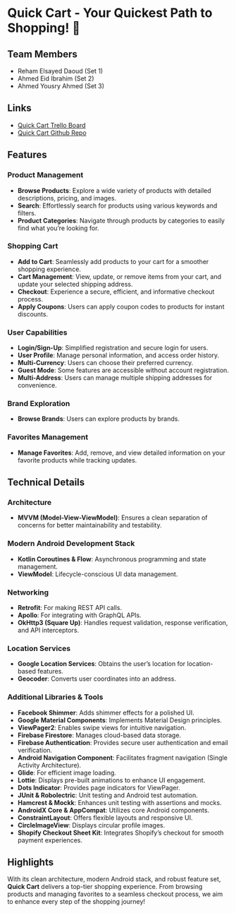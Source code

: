 # Quick Cart - Your Quickest Path to Shopping! 🛒

## Team Members

- Reham Elsayed Daoud (Set 1)
- Ahmed Eid Ibrahim (Set 2)
- Ahmed Yousry Ahmed (Set 3)

## Links

- [Quick Cart Trello Board](https://trello.com/b/fesRCe2Z/e-commerce-app)
- [Quick Cart Github Repo](https://github.com/Khaatora/quick-cart)

## Features

### Product Management

- **Browse Products**: Explore a wide variety of products with detailed descriptions, pricing, and images.
- **Search**: Effortlessly search for products using various keywords and filters.
- **Product Categories**: Navigate through products by categories to easily find what you’re looking for.

### Shopping Cart

- **Add to Cart**: Seamlessly add products to your cart for a smoother shopping experience.
- **Cart Management**: View, update, or remove items from your cart, and update your selected shipping address.
- **Checkout**: Experience a secure, efficient, and informative checkout process.
- **Apply Coupons**: Users can apply coupon codes to products for instant discounts.

### User Capabilities

- **Login/Sign-Up**: Simplified registration and secure login for users.
- **User Profile**: Manage personal information, and access order history.
- **Multi-Currency**: Users can choose their preferred currency.
- **Guest Mode**: Some features are accessible without account registration.
- **Multi-Address**: Users can manage multiple shipping addresses for convenience.

### Brand Exploration

- **Browse Brands**: Users can explore products by brands.

### Favorites Management

- **Manage Favorites**: Add, remove, and view detailed information on your favorite products while tracking updates.

## Technical Details

### Architecture

- **MVVM (Model-View-ViewModel)**: Ensures a clean separation of concerns for better maintainability and testability.

### Modern Android Development Stack

- **Kotlin Coroutines & Flow**: Asynchronous programming and state management.
- **ViewModel**: Lifecycle-conscious UI data management.

### Networking

- **Retrofit**: For making REST API calls.
- **Apollo**: For integrating with GraphQL APIs.
- **OkHttp3 (Square Up)**: Handles request validation, response verification, and API interceptors.

### Location Services

- **Google Location Services**: Obtains the user’s location for location-based features.
- **Geocoder**: Converts user coordinates into an address.

### Additional Libraries & Tools

- **Facebook Shimmer**: Adds shimmer effects for a polished UI.
- **Google Material Components**: Implements Material Design principles.
- **ViewPager2**: Enables swipe views for intuitive navigation.
- **Firebase Firestore**: Manages cloud-based data storage.
- **Firebase Authentication**: Provides secure user authentication and email verification.
- **Android Navigation Component**: Facilitates fragment navigation (Single Activity Architecture).
- **Glide**: For efficient image loading.
- **Lottie**: Displays pre-built animations to enhance UI engagement.
- **Dots Indicator**: Provides page indicators for ViewPager.
- **JUnit & Robolectric**: Unit testing and Android test automation.
- **Hamcrest & Mockk**: Enhances unit testing with assertions and mocks.
- **AndroidX Core & AppCompat**: Utilizes core Android components.
- **ConstraintLayout**: Offers flexible layouts and responsive UI.
- **CircleImageView**: Displays circular profile images.
- **Shopify Checkout Sheet Kit**: Integrates Shopify’s checkout for smooth payment experiences.

## Highlights

With its clean architecture, modern Android stack, and robust feature set, **Quick Cart** delivers a top-tier shopping experience. From browsing products and managing favorites to a seamless checkout process, we aim to enhance every step of the shopping journey!
